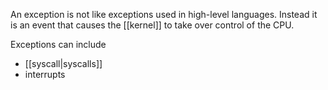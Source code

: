 An exception is not like exceptions used in high-level languages. Instead it is an event that causes the [[kernel]] to take over control of the CPU.

Exceptions can include
- [[syscall|syscalls]]
- interrupts